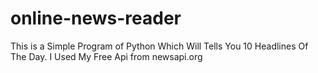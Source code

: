 # online-news-reader
This is a Simple Program of Python Which Will Tells You 10 Headlines Of The Day. I Used My Free Api from newsapi.org
